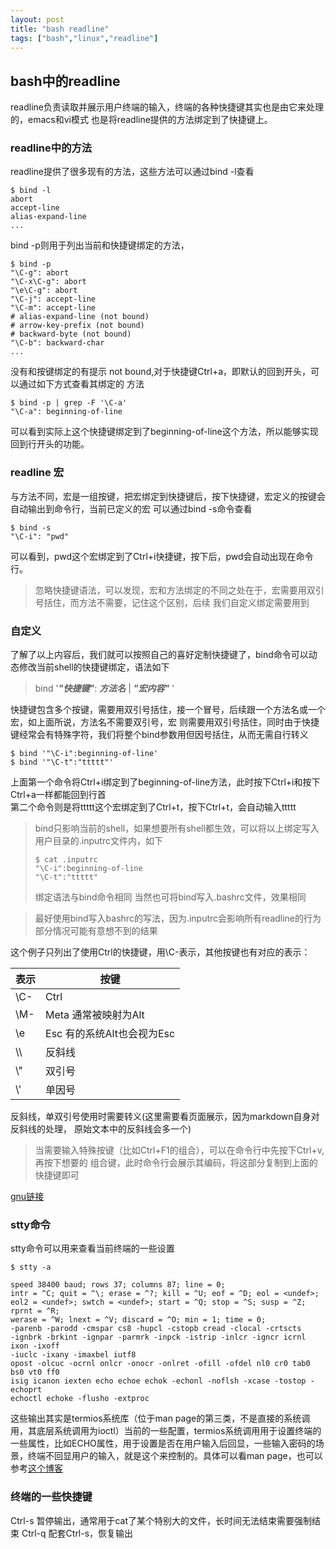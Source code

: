 ```yaml
---
layout: post
title: "bash readline"
tags: ["bash","linux","readline"]
---
```


## bash中的readline
readline负责读取并展示用户终端的输入，终端的各种快捷键其实也是由它来处理的，emacs和vi模式
也是将readline提供的方法绑定到了快捷键上。

### readline中的方法
readline提供了很多现有的方法，这些方法可以通过bind -l查看
```shell
$ bind -l 
abort
accept-line
alias-expand-line
...
```
bind -p则用于列出当前和快捷键绑定的方法，
```shell
$ bind -p
"\C-g": abort
"\C-x\C-g": abort
"\e\C-g": abort
"\C-j": accept-line
"\C-m": accept-line
# alias-expand-line (not bound)
# arrow-key-prefix (not bound)
# backward-byte (not bound)
"\C-b": backward-char
...
```
没有和按键绑定的有提示 not bound,对于快捷键Ctrl+a，即默认的回到开头，可以通过如下方式查看其绑定的
方法
```shell
$ bind -p | grep -F '\C-a'
"\C-a": beginning-of-line
```
可以看到实际上这个快捷键绑定到了beginning-of-line这个方法，所以能够实现回到行开头的功能。


### readline 宏
与方法不同，宏是一组按键，把宏绑定到快捷键后，按下快捷键，宏定义的按键会自动输出到命令行，当前已定义的宏
可以通过bind -s命令查看
```shell
$ bind -s
"\C-i": "pwd"
```
可以看到，pwd这个宏绑定到了Ctrl+i快捷键，按下后，pwd会自动出现在命令行。

> 忽略快捷键语法，可以发现，宏和方法绑定的不同之处在于，宏需要用双引号括住，而方法不需要，记住这个区别，后续
> 我们自定义绑定需要用到

### 自定义
了解了以上内容后，我们就可以按照自己的喜好定制快捷键了，bind命令可以动态修改当前shell的快捷键绑定，语法如下

> bind '***"快捷键"***: ***方法名*** | ***"宏内容"*** '

快捷键包含多个按键，需要用双引号括住，接一个冒号，后续跟一个方法名或一个宏，如上面所说，方法名不需要双引号，宏
则需要用双引号括住，同时由于快捷键经常会有特殊字符，我们将整个bind参数用但因号括住，从而无需自行转义

```shell
$ bind '"\C-i":beginning-of-line'
$ bind '"\C-t":"ttttt"'
```
上面第一个命令将Ctrl+i绑定到了beginning-of-line方法，此时按下Ctrl+i和按下Ctrl+a一样都能回到行首  
第二个命令则是将ttttt这个宏绑定到了Ctrl+t，按下Ctrl+t，会自动输入ttttt

> bind只影响当前的shell，如果想要所有shell都生效，可以将以上绑定写入用户目录的.inputrc文件内，如下
> ```shell
> $ cat .inputrc
> "\C-i":beginning-of-line
> "\C-t":"ttttt"
>```
> 绑定语法与bind命令相同
> 当然也可将bind写入.bashrc文件，效果相同  
 
> 最好使用bind写入bashrc的写法，因为.inputrc会影响所有readline的行为
> 部分情况可能有意想不到的结果

这个例子只列出了使用Ctrl的快捷键，用\C-表示，其他按键也有对应的表示：  

| 表示  | 按键                  |
|-----|---------------------|
| \C- | Ctrl                |
| \M- | Meta 通常被映射为Alt      |
| \e  | Esc  有的系统Alt也会视为Esc |
| \\\ | 反斜线                 |
| \\" | 双引号                 |
| \\' | 单因号                 |

反斜线，单双引号使用时需要转义(这里需要看页面展示，因为markdown自身对反斜线的处理，
原始文本中的反斜线会多一个)

> 当需要输入特殊按键（比如Ctrl+F1的组合），可以在命令行中先按下Ctrl+v,再按下想要的
> 组合键，此时命令行会展示其编码，将这部分复制到上面的快捷键即可

[gnu链接](https://www.gnu.org/software/bash/manual/html_node/Readline-Init-File-Syntax.html)


### stty命令
stty命令可以用来查看当前终端的一些设置
```shell
$ stty -a

speed 38400 baud; rows 37; columns 87; line = 0;
intr = ^C; quit = ^\; erase = ^?; kill = ^U; eof = ^D; eol = <undef>;
eol2 = <undef>; swtch = <undef>; start = ^Q; stop = ^S; susp = ^Z; rprnt = ^R;
werase = ^W; lnext = ^V; discard = ^O; min = 1; time = 0;
-parenb -parodd -cmspar cs8 -hupcl -cstopb cread -clocal -crtscts
-ignbrk -brkint -ignpar -parmrk -inpck -istrip -inlcr -igncr icrnl ixon -ixoff
-iuclc -ixany -imaxbel iutf8
opost -olcuc -ocrnl onlcr -onocr -onlret -ofill -ofdel nl0 cr0 tab0 bs0 vt0 ff0
isig icanon iexten echo echoe echok -echonl -noflsh -xcase -tostop -echoprt
echoctl echoke -flusho -extproc
```
这些输出其实是termios系统库（位于man page的第三类，不是直接的系统调用，其底层系统调用为ioctl）当前的一些配置，termios系统调用用于设置终端的一些属性，比如ECHO属性，用于设置是否在用户输入后回显，一些输入密码的场景，终端不回显用户的输入，就是这个来控制的。具体可以看man page，也可以参考[这个博客](https://blog.nelhage.com/2009/12/a-brief-introduction-to-termios-termios3-and-stty/)



### 终端的一些快捷键
Ctrl-s 暂停输出，通常用于cat了某个特别大的文件，长时间无法结束需要强制结束
Ctrl-q 配套Ctrl-s，恢复输出
